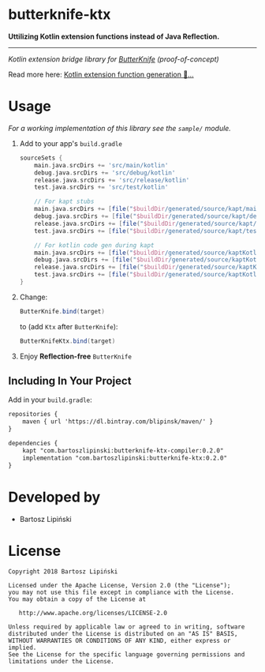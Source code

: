 butterknife-ktx
===============
**Uttilizing Kotlin extension functions instead of Java Reflection.**

---

*Kotlin extension bridge library for [ButterKnife](https://github.com/JakeWharton/butterknife) (proof-of-concept)*

Read more here: [Kotlin extension function generation 🚀…](https://medium.com/@blipinsk/kotlin-extension-methods-generation-15b5e6499dc8)

Usage
=====
*For a working implementation of this library see the `sample/` module.*

 1. Add to your app's `build.gradle`

     ```groovy
     sourceSets {
         main.java.srcDirs += 'src/main/kotlin'
         debug.java.srcDirs += 'src/debug/kotlin'
         release.java.srcDirs += 'src/release/kotlin'
         test.java.srcDirs += 'src/test/kotlin'

         // For kapt stubs
         main.java.srcDirs += [file("$buildDir/generated/source/kapt/main")]
         debug.java.srcDirs += [file("$buildDir/generated/source/kapt/debug")]
         release.java.srcDirs += [file("$buildDir/generated/source/kapt/release")]
         test.java.srcDirs += [file("$buildDir/generated/source/kapt/test")]

         // For kotlin code gen during kapt
         main.java.srcDirs += [file("$buildDir/generated/source/kaptKotlin/main")]
         debug.java.srcDirs += [file("$buildDir/generated/source/kaptKotlin/debug")]
         release.java.srcDirs += [file("$buildDir/generated/source/kaptKotlin/release")]
         test.java.srcDirs += [file("$buildDir/generated/source/kaptKotlin/test")]
     }
     ```

 2. Change:

    ```java
    ButterKnife.bind(target)
    ```

    to (add `Ktx` after `ButterKnife`):

    ```java
    ButterKnifeKtx.bind(target)
    ```

 3. Enjoy **Reflection-free** `ButterKnife`

Including In Your Project
-------------------------
Add in your `build.gradle`:
```xml
repositories {
    maven { url 'https://dl.bintray.com/blipinsk/maven/' }
}

dependencies {
    kapt "com.bartoszlipinski:butterknife-ktx-compiler:0.2.0"
    implementation "com.bartoszlipinski:butterknife-ktx:0.2.0"
}
```

Developed by
============
 * Bartosz Lipiński

License
=======

    Copyright 2018 Bartosz Lipiński
    
    Licensed under the Apache License, Version 2.0 (the "License");
    you may not use this file except in compliance with the License.
    You may obtain a copy of the License at

       http://www.apache.org/licenses/LICENSE-2.0

    Unless required by applicable law or agreed to in writing, software
    distributed under the License is distributed on an "AS IS" BASIS,
    WITHOUT WARRANTIES OR CONDITIONS OF ANY KIND, either express or implied.
    See the License for the specific language governing permissions and
    limitations under the License.